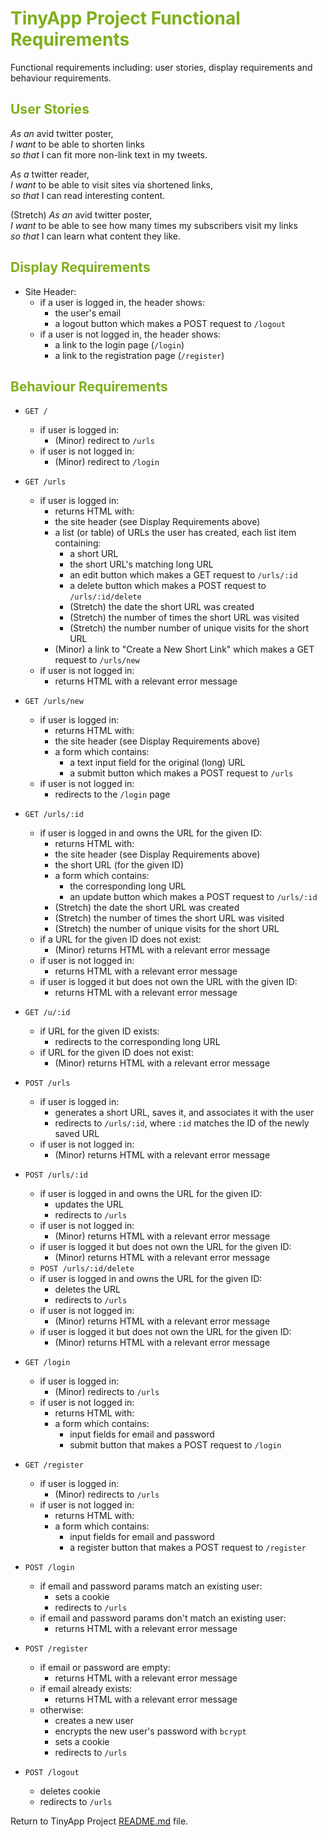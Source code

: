 # <span style="color:#7FAF1B">TinyApp Project Functional Requirements</span>

Functional requirements including: user stories, display requirements and behaviour requirements.

## <span style="color:#7FAF1B">User Stories</span>

_As an_ avid twitter poster,  
_I want_ to be able to shorten links  
_so that_ I can fit more non-link text in my tweets.

_As a_ twitter reader,  
_I want_ to be able to visit sites via shortened links,  
_so that_ I can read interesting content.

(Stretch) _As an_ avid twitter poster,  
_I want_ to be able to see how many times my subscribers visit my links  
_so that_ I can learn what content they like.

## <span style="color:#7FAF1B">Display Requirements</span>

*   Site Header:
    *   if a user is logged in, the header shows:
        *   the user's email
        *   a logout button which makes a POST request to `/logout`
    *   if a user is not logged in, the header shows:
        *   a link to the login page (`/login`)
        *   a link to the registration page (`/register`)

## <span style="color:#7FAF1B">Behaviour Requirements</span>

*   `GET /`

    *   if user is logged in:
        *   (Minor) redirect to `/urls`
    *   if user is not logged in:
        *   (Minor) redirect to `/login`
*   `GET /urls`

    *   if user is logged in:
        *   returns HTML with:
        *   the site header (see Display Requirements above)
        *   a list (or table) of URLs the user has created, each list item containing:
            *   a short URL
            *   the short URL's matching long URL
            *   an edit button which makes a GET request to `/urls/:id`
            *   a delete button which makes a POST request to `/urls/:id/delete`
            *   (Stretch) the date the short URL was created
            *   (Stretch) the number of times the short URL was visited
            *   (Stretch) the number number of unique visits for the short URL
        *   (Minor) a link to "Create a New Short Link" which makes a GET request to `/urls/new`
    *   if user is not logged in:
        *   returns HTML with a relevant error message
*   `GET /urls/new`

    *   if user is logged in:
        *   returns HTML with:
        *   the site header (see Display Requirements above)
        *   a form which contains:
            *   a text input field for the original (long) URL
            *   a submit button which makes a POST request to `/urls`
    *   if user is not logged in:
        *   redirects to the `/login` page
*   `GET /urls/:id`

    *   if user is logged in and owns the URL for the given ID:
        *   returns HTML with:
        *   the site header (see Display Requirements above)
        *   the short URL (for the given ID)
        *   a form which contains:
            *   the corresponding long URL
            *   an update button which makes a POST request to `/urls/:id`
        *   (Stretch) the date the short URL was created
        *   (Stretch) the number of times the short URL was visited
        *   (Stretch) the number of unique visits for the short URL
    *   if a URL for the given ID does not exist:
        *   (Minor) returns HTML with a relevant error message
    *   if user is not logged in:
        *   returns HTML with a relevant error message
    *   if user is logged it but does not own the URL with the given ID:
        *   returns HTML with a relevant error message
*   `GET /u/:id`

    *   if URL for the given ID exists:
        *   redirects to the corresponding long URL
    *   if URL for the given ID does not exist:
        *   (Minor) returns HTML with a relevant error message
*   `POST /urls`

    *   if user is logged in:
        *   generates a short URL, saves it, and associates it with the user
        *   redirects to `/urls/:id`, where `:id` matches the ID of the newly saved URL
    *   if user is not logged in:
        *   (Minor) returns HTML with a relevant error message
*   `POST /urls/:id`

    *   if user is logged in and owns the URL for the given ID:
        *   updates the URL
        *   redirects to `/urls`
    *   if user is not logged in:
        *   (Minor) returns HTML with a relevant error message
    *   if user is logged it but does not own the URL for the given ID:
        *   (Minor) returns HTML with a relevant error message
    *   `POST /urls/:id/delete`
    *   if user is logged in and owns the URL for the given ID:
        *   deletes the URL
        *   redirects to `/urls`
    *   if user is not logged in:
        *   (Minor) returns HTML with a relevant error message
    *   if user is logged it but does not own the URL for the given ID:
        *   (Minor) returns HTML with a relevant error message
*   `GET /login`

    *   if user is logged in:
        *   (Minor) redirects to `/urls`
    *   if user is not logged in:
        *   returns HTML with:
        *   a form which contains:
            *   input fields for email and password
            *   submit button that makes a POST request to `/login`
*   `GET /register`

    *   if user is logged in:
        *   (Minor) redirects to `/urls`
    *   if user is not logged in:
        *   returns HTML with:
        *   a form which contains:
            *   input fields for email and password
            *   a register button that makes a POST request to `/register`
*   `POST /login`

    *   if email and password params match an existing user:
        *   sets a cookie
        *   redirects to `/urls`
    *   if email and password params don't match an existing user:
        *   returns HTML with a relevant error message
*   `POST /register`

    *   if email or password are empty:
        *   returns HTML with a relevant error message
    *   if email already exists:
        *   returns HTML with a relevant error message
    *   otherwise:
        *   creates a new user
        *   encrypts the new user's password with `bcrypt`
        *   sets a cookie
        *   redirects to `/urls`
*   `POST /logout`

    *   deletes cookie
    *   redirects to `/urls`

Return to TinyApp Project [README.md](README.md) file.